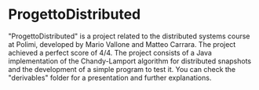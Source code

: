 # ProgettoDistributed

"ProgettoDistributed" is a project related to the distributed systems course at Polimi, developed by Mario Vallone and Matteo Carrara. The project achieved a perfect score of 4/4.
The project consists of a Java implementation of the Chandy-Lamport algorithm for distributed snapshots and the development of a simple program to test it.
You can check the "derivables" folder for a presentation and further explanations.

